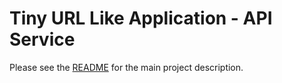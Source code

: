 # Tiny URL Like Application - API Service

Please see the [README](../README.md) for the main project description.